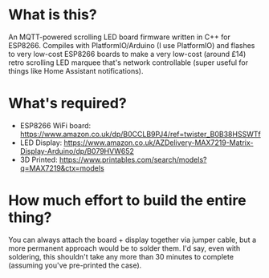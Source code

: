 # What is this?

An MQTT-powered scrolling LED board firmware written in C++ for ESP8266. Compiles with PlatformIO/Arduino (I use PlatformIO) and flashes to very low-cost ESP8266 boards to make a very low-cost (around £14) retro scrolling LED marquee that's network controllable (super useful for things like Home Assistant notifications).

# What's required?

- ESP8266 WiFi board: https://www.amazon.co.uk/dp/B0CCLB9PJ4/ref=twister_B0B38HSSWTf
- LED Display: https://www.amazon.co.uk/AZDelivery-MAX7219-Matrix-Display-Arduino/dp/B079HVW652
- 3D Printed: https://www.printables.com/search/models?q=MAX7219&ctx=models

# How much effort to build the entire thing?

You can always attach the board + display together via jumper cable, but a more permanent approach would be to solder them. I'd say, even with soldering, this shouldn't take any more than 30 minutes to complete (assuming you've pre-printed the case).
